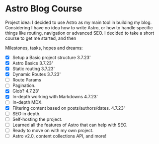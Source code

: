 # Astro Blog Course

Project idea:
I decided to use Astro as my main tool in building my blog. Considering I have no idea how to write Astro, or how to handle specific things like routing, navigation or advanced SEO. I decided to take a short course to get me started, and then

Milestones, tasks, hopes and dreams:

- [x] Setup a Basic project structure 3.7.23'
- [x] Astro Basics 3.7.23'
- [x] Static routing 3.7.23'
- [x] Dynamic Routes 3.7.23'
- [ ] Route Params
- [ ] Pagination.
- [x] Glob? 4.7.23'
- [x] In-depth working with Markdowns 4.7.23'
- [ ] In-depth MDX.
- [x] Filtering content based on posts/authors/dates. 4.7.23'
- [ ] SEO in depth.
- [ ] Self-hosting the project.
- [ ] Learned all the features of Astro that can help with SEO.
- [ ] Ready to move on with my own project.
- [ ] Astro v2.0, content collections API, and more!
